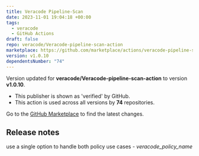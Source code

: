 ```yaml
---
title: Veracode Pipeline-Scan
date: 2023-11-01 19:04:18 +00:00
tags:
  - veracode
  - GitHub Actions
draft: false
repo: veracode/Veracode-pipeline-scan-action
marketplace: https://github.com/marketplace/actions/veracode-pipeline-scan
version: v1.0.10
dependentsNumber: "74"
---
```



Version updated for **veracode/Veracode-pipeline-scan-action** to version **v1.0.10**.
- This publisher is shown as 'verified' by GitHub.
- This action is used across all versions by **74** repositories.

Go to the [GitHub Marketplace](https://github.com/marketplace/actions/veracode-pipeline-scan) to find the latest changes.

## Release notes

use a single option to handle both policy use cases - _veracode_policy_name_
